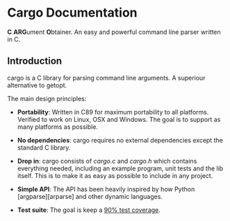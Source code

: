 Cargo Documentation
===================

**C** **ARG**ument **O**btainer. An easy and powerful command line
parser written in C.

Introduction
------------
cargo is a C library for parsing command line arguments. A superiour alternative
to getopt.

The main design principles:

 - **Portability**:
   Written in C89 for maximum portability to all platforms. Verified to work on
   Linux, OSX and Windows. The goal is to support as many platforms as possible.

 - **No dependencies**:
   cargo requires no external dependencies except the standard C library.

 - **Drop in**: 
   cargo consists of *cargo.c* and *cargo.h* which contains everything needed,
   including an example program, unit tests and the lib itself. This is to make
   it as easy as possible to include in any project.

 - **Simple API**:
   The API has been heavily inspired by how Python 
   [argparse][arparse] and other dynamic languages.

 - **Test suite**:
   The goal is keep a [90% test coverage][coveralls].

[argparse]: https://docs.python.org/3/library/argparse.html
[coveralls]: http://coveralls.io/r/JoakimSoderberg/cargo

